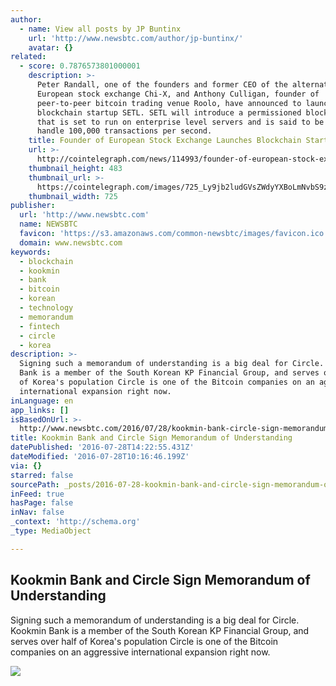 ```yaml
---
author:
  - name: View all posts by JP Buntinx
    url: 'http://www.newsbtc.com/author/jp-buntinx/'
    avatar: {}
related:
  - score: 0.7876573801000001
    description: >-
      Peter Randall, one of the founders and former CEO of the alternative
      European stock exchange Chi-X, and Anthony Culligan, founder of
      peer-to-peer bitcoin trading venue Roolo, have announced to launch
      blockchain startup SETL. SETL will introduce a permissioned blockchain
      that is set to run on enterprise level servers and is said to be able to
      handle 100,000 transactions per second.
    title: Founder of European Stock Exchange Launches Blockchain Startup
    url: >-
      http://cointelegraph.com/news/114993/founder-of-european-stock-exchange-launches-blockchain-startup
    thumbnail_height: 483
    thumbnail_url: >-
      https://cointelegraph.com/images/725_Ly9jb2ludGVsZWdyYXBoLmNvbS9zdG9yYWdlL3VwbG9hZHMvdmlldy9hM2JkZDNjZWNlYWE0NDIzOGM4MWZiMTVlZjQ2ZmU2OS5wbmc=.jpg
    thumbnail_width: 725
publisher:
  url: 'http://www.newsbtc.com'
  name: NEWSBTC
  favicon: 'https://s3.amazonaws.com/common-newsbtc/images/favicon.ico'
  domain: www.newsbtc.com
keywords:
  - blockchain
  - kookmin
  - bank
  - bitcoin
  - korean
  - technology
  - memorandum
  - fintech
  - circle
  - korea
description: >-
  Signing such a memorandum of understanding is a big deal for Circle. Kookmin
  Bank is a member of the South Korean KP Financial Group, and serves over half
  of Korea's population Circle is one of the Bitcoin companies on an aggressive
  international expansion right now.
inLanguage: en
app_links: []
isBasedOnUrl: >-
  http://www.newsbtc.com/2016/07/28/kookmin-bank-circle-sign-memorandum-understanding/
title: Kookmin Bank and Circle Sign Memorandum of Understanding
datePublished: '2016-07-28T14:22:55.431Z'
dateModified: '2016-07-28T10:16:46.199Z'
via: {}
starred: false
sourcePath: _posts/2016-07-28-kookmin-bank-and-circle-sign-memorandum-of-understanding.md
inFeed: true
hasPage: false
inNav: false
_context: 'http://schema.org'
_type: MediaObject

---
```

<article style=""><h1>Kookmin Bank and Circle Sign Memorandum of Understanding</h1><p>Signing such a memorandum of understanding is a big deal for Circle. Kookmin Bank is a member of the South Korean KP Financial Group, and serves over half of Korea's population Circle is one of the Bitcoin companies on an aggressive international expansion right now.</p><img src="http://s3.amazonaws.com/main-newsbtc-images/2016/07/28095718/shutterstock_131439071.jpg" /></article>